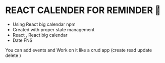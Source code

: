 # REACT CALENDER FOR REMINDER 📅

- Using React big calendar npm
- Created with proper state management
- React , React big calendar
- Date FNS

You can add events and Work on it like a crud app (create read update delete ) 
